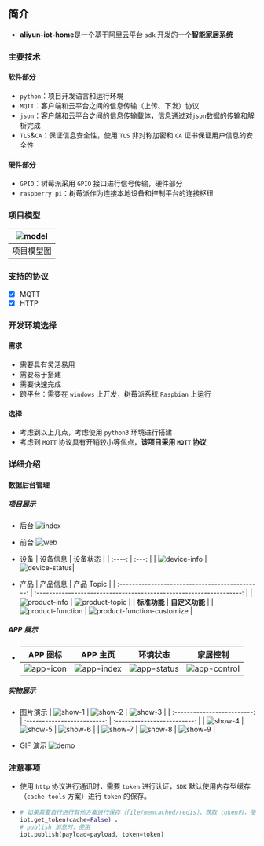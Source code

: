 ## 简介

- **aliyun-iot-home**是一个基于阿里云平台 `sdk` 开发的一个**智能家居系统**

### 主要技术

#### 软件部分

- `python`：项目开发语言和运行环境
- `MQTT`：客户端和云平台之间的信息传输（上传、下发）协议
- `json`：客户端和云平台之间的信息传输载体，信息通过对`json`数据的传输和解析完成
- `TLS`&`CA`：保证信息安全性，使用 `TLS` 非对称加密和 `CA` 证书保证用户信息的安全性

#### 硬件部分

- `GPIO`：树莓派采用 `GPIO` 接口进行信号传输，硬件部分
- `raspberry pi`：树莓派作为连接本地设备和控制平台的连接枢纽

### 项目模型

| ![model](./img/model.png) |
| :-----------------------: |
|        项目模型图         |

### 支持的协议

- [x] MQTT
- [x] HTTP

### 开发环境选择

#### 需求

- 需要具有灵活易用
- 需要易于搭建
- 需要快速完成
- 跨平台：需要在 `windows` 上开发，树莓派系统 `Raspbian` 上运行

#### 选择

- 考虑到以上几点，考虑使用 `python3` 环境进行搭建
- 考虑到 `MQTT` 协议具有开销较小等优点，**该项目采用 `MQTT` 协议**

### 详细介绍

#### 数据后台管理

##### 项目展示

- 后台
  ![index](./img/index.png)
- 前台
  ![web](./img/web.png)
- 设备
  | 设备信息 | 设备状态 |
  | :----: | :---: |
  | ![device-info](./img/device-info.png) | ![device-status](./img/device-status.png)|

- 产品
  | 产品信息 | 产品 Topic |
  | :---------------------------------------------: | :-----------------------------------------------------------------: |
  | ![product-info](./img/product-info.png) | ![product-topic](./img/product-topic.png) |
  | **标准功能** | **自定义功能** |
  | ![product-function](./img/product-function.png) | ![product-function-customize](./img/product-function-customize.png) |

##### APP 展示

- |            APP 图标             |             APP 主页              |              环境状态               |               家居控制                |
  | :-----------------------------: | :-------------------------------: | :---------------------------------: | :-----------------------------------: |
  | ![app-icon](./img/app-icon.jpg) | ![app-index](./img/app-index.jpg) | ![app-status](./img/app-status.jpg) | ![app-control](./img/app-control.jpg) |

##### 实物展示

- 图片演示
  | ![show-1](./img/show-1.jpg) | ![show-2](./img/show-2.jpg) | ![show-3](./img/show-3.jpg) |
  | :-------------------------: | :-------------------------: | :-------------------------: |
  | ![show-4](./img/show-4.jpg) | ![show-5](./img/show-5.jpg) | ![show-6](./img/show-6.jpg) |
  | ![show-7](./img/show-7.jpg) | ![show-8](./img/show-8.jpg) | ![show-9](./img/show-9.jpg) |

- GIF 演示
  ![demo](./img/demo.gif)

### 注意事项

- 使用 `http` 协议进行通讯时，需要 `token` 进行认证，`SDK` 默认使用内存型缓存（`cache-tools` 方案）进行 `token` 的保存。

- ```python
  # 如果需要自行进行其他方案进行保存（file/memcached/redis），获取 token时，使用
  iot.get_token(cache=False) ，
  # publish 消息时，使用
  iot.publish(payload=payload, token=token)
  ```
